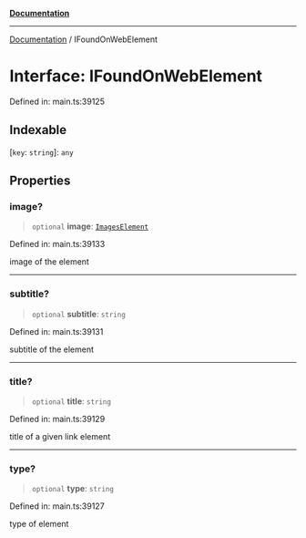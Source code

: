 [**Documentation**](../README.md)

***

[Documentation](../README.md) / IFoundOnWebElement

# Interface: IFoundOnWebElement

Defined in: main.ts:39125

## Indexable

\[`key`: `string`\]: `any`

## Properties

### image?

> `optional` **image**: [`ImagesElement`](../classes/ImagesElement.md)

Defined in: main.ts:39133

image of the element

***

### subtitle?

> `optional` **subtitle**: `string`

Defined in: main.ts:39131

subtitle of the element

***

### title?

> `optional` **title**: `string`

Defined in: main.ts:39129

title of a given link element

***

### type?

> `optional` **type**: `string`

Defined in: main.ts:39127

type of element
